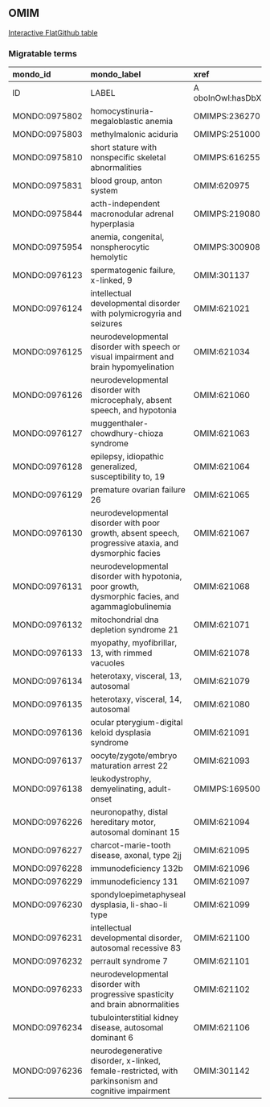 ## OMIM
[Interactive FlatGithub table](https://flatgithub.com/monarch-initiative/mondo-ingest?filename=src/ontology/slurp/omim.tsv)

### Migratable terms
| mondo_id      | mondo_label                                                                                            | xref                 | xref_source                | original_label                                                                                         | definition    | parents       |
|:--------------|:-------------------------------------------------------------------------------------------------------|:---------------------|:---------------------------|:-------------------------------------------------------------------------------------------------------|:--------------|:--------------|
| ID            | LABEL                                                                                                  | A oboInOwl:hasDbXref | >A oboInOwl:source SPLIT=| |                                                                                                        | A IAO:0000115 | SC %          |
| MONDO:0975802 | homocystinuria-megaloblastic anemia                                                                    | OMIMPS:236270        | MONDO:equivalentTo         | Homocystinuria-megaloblastic anemia                                                                    |               |               |
| MONDO:0975803 | methylmalonic aciduria                                                                                 | OMIMPS:251000        | MONDO:equivalentTo         | Methylmalonic aciduria                                                                                 |               |               |
| MONDO:0975810 | short stature with nonspecific skeletal abnormalities                                                  | OMIMPS:616255        | MONDO:equivalentTo         | Short stature with nonspecific skeletal abnormalities                                                  |               |               |
| MONDO:0975831 | blood group, anton system                                                                              | OMIM:620975          | MONDO:equivalentTo         | blood group, anton system                                                                              |               |               |
| MONDO:0975844 | acth-independent macronodular adrenal hyperplasia                                                      | OMIMPS:219080        | MONDO:equivalentTo         | ACTH-independent macronodular adrenal hyperplasia                                                      |               |               |
| MONDO:0975954 | anemia, congenital, nonspherocytic hemolytic                                                           | OMIMPS:300908        | MONDO:equivalentTo         | Anemia, congenital, nonspherocytic hemolytic                                                           |               |               |
| MONDO:0976123 | spermatogenic failure, x-linked, 9                                                                     | OMIM:301137          | MONDO:equivalentTo         | spermatogenic failure, x-linked, 9                                                                     |               | MONDO:0004983 |
| MONDO:0976124 | intellectual developmental disorder with polymicrogyria and seizures                                   | OMIM:621021          | MONDO:equivalentTo         | intellectual developmental disorder with polymicrogyria and seizures                                   |               |               |
| MONDO:0976125 | neurodevelopmental disorder with speech or visual impairment and brain hypomyelination                 | OMIM:621034          | MONDO:equivalentTo         | neurodevelopmental disorder with speech or visual impairment and brain hypomyelination                 |               |               |
| MONDO:0976126 | neurodevelopmental disorder with microcephaly, absent speech, and hypotonia                            | OMIM:621060          | MONDO:equivalentTo         | neurodevelopmental disorder with microcephaly, absent speech, and hypotonia                            |               |               |
| MONDO:0976127 | muggenthaler-chowdhury-chioza syndrome                                                                 | OMIM:621063          | MONDO:equivalentTo         | muggenthaler-chowdhury-chioza syndrome                                                                 |               |               |
| MONDO:0976128 | epilepsy, idiopathic generalized, susceptibility to, 19                                                | OMIM:621064          | MONDO:equivalentTo         | epilepsy, idiopathic generalized, susceptibility to, 19                                                |               | MONDO:0005579 |
| MONDO:0976129 | premature ovarian failure 26                                                                           | OMIM:621065          | MONDO:equivalentTo         | premature ovarian failure 26                                                                           |               | MONDO:0019852 |
| MONDO:0976130 | neurodevelopmental disorder with poor growth, absent speech, progressive ataxia, and dysmorphic facies | OMIM:621067          | MONDO:equivalentTo         | neurodevelopmental disorder with poor growth, absent speech, progressive ataxia, and dysmorphic facies |               |               |
| MONDO:0976131 | neurodevelopmental disorder with hypotonia, poor growth, dysmorphic facies, and agammaglobulinemia     | OMIM:621068          | MONDO:equivalentTo         | neurodevelopmental disorder with hypotonia, poor growth, dysmorphic facies, and agammaglobulinemia     |               |               |
| MONDO:0976132 | mitochondrial dna depletion syndrome 21                                                                | OMIM:621071          | MONDO:equivalentTo         | mitochondrial DNA depletion syndrome 21                                                                |               | MONDO:0018158 |
| MONDO:0976133 | myopathy, myofibrillar, 13, with rimmed vacuoles                                                       | OMIM:621078          | MONDO:equivalentTo         | myopathy, myofibrillar, 13, with rimmed vacuoles                                                       |               | MONDO:0018943 |
| MONDO:0976134 | heterotaxy, visceral, 13, autosomal                                                                    | OMIM:621079          | MONDO:equivalentTo         | heterotaxy, visceral, 13, autosomal                                                                    |               | MONDO:0018677 |
| MONDO:0976135 | heterotaxy, visceral, 14, autosomal                                                                    | OMIM:621080          | MONDO:equivalentTo         | heterotaxy, visceral, 14, autosomal                                                                    |               | MONDO:0018677 |
| MONDO:0976136 | ocular pterygium-digital keloid dysplasia syndrome                                                     | OMIM:621091          | MONDO:equivalentTo         | ocular pterygium-digital keloid dysplasia syndrome                                                     |               |               |
| MONDO:0976137 | oocyte/zygote/embryo maturation arrest 22                                                              | OMIM:621093          | MONDO:equivalentTo         | oocyte/zygote/embryo maturation arrest 22                                                              |               | MONDO:0014769 |
| MONDO:0976138 | leukodystrophy, demyelinating, adult-onset                                                             | OMIMPS:169500        | MONDO:equivalentTo         | Leukodystrophy, demyelinating, adult-onset                                                             |               |               |
| MONDO:0976226 | neuronopathy, distal hereditary motor, autosomal dominant 15                                           | OMIM:621094          | MONDO:equivalentTo         | neuronopathy, distal hereditary motor, autosomal dominant 15                                           |               | MONDO:0015362 |
| MONDO:0976227 | charcot-marie-tooth disease, axonal, type 2jj                                                          | OMIM:621095          | MONDO:equivalentTo         | charcot-marie-tooth disease, axonal, type 2jj                                                          |               | MONDO:0015626 |
| MONDO:0976228 | immunodeficiency 132b                                                                                  | OMIM:621096          | MONDO:equivalentTo         | immunodeficiency 132b                                                                                  |               | MONDO:0021094 |
| MONDO:0976229 | immunodeficiency 131                                                                                   | OMIM:621097          | MONDO:equivalentTo         | immunodeficiency 131                                                                                   |               | MONDO:0021094 |
| MONDO:0976230 | spondyloepimetaphyseal dysplasia, li-shao-li type                                                      | OMIM:621099          | MONDO:equivalentTo         | spondyloepimetaphyseal dysplasia, li-shao-li type                                                      |               |               |
| MONDO:0976231 | intellectual developmental disorder, autosomal recessive 83                                            | OMIM:621100          | MONDO:equivalentTo         | intellectual developmental disorder, autosomal recessive 83                                            |               | MONDO:0019502 |
| MONDO:0976232 | perrault syndrome 7                                                                                    | OMIM:621101          | MONDO:equivalentTo         | perrault syndrome 7                                                                                    |               | MONDO:0017312 |
| MONDO:0976233 | neurodevelopmental disorder with progressive spasticity and brain abnormalities                        | OMIM:621102          | MONDO:equivalentTo         | neurodevelopmental disorder with progressive spasticity and brain abnormalities                        |               |               |
| MONDO:0976234 | tubulointerstitial kidney disease, autosomal dominant 6                                                | OMIM:621106          | MONDO:equivalentTo         | tubulointerstitial kidney disease, autosomal dominant 6                                                |               | MONDO:0000608 |
| MONDO:0976236 | neurodegenerative disorder, x-linked, female-restricted, with parkinsonism and cognitive impairment    | OMIM:301142          | MONDO:equivalentTo         | neurodegenerative disorder, x-linked, female-restricted, with parkinsonism and cognitive impairment    |               |               |